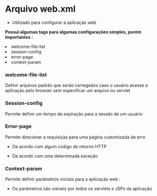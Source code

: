 # Arquivo web.xml

- Utilizado para configurar a aplicação web
<p><strong>Possui algumas tags para algumas
configurações simples, porém importantes :</strong></p>

<li>welcome-file-list</li>

<li>session-config</li>

<li>error-page</li>

<li>context-param</li>

<h3>welcome-file-list</h3>

<p>Definir arquivos padrão que serão
carregados caso o usuário acesse a
aplicação pelo browser sem especificar um
arquivo ou servlet</p>

<h3>Session-config</h3>
<p>Permite definir um tempo de expiração para
a sessão de um usuário</p>

<h3>Error-page</h3>
<p>Permite direcionar a requisição para uma
página customizada de erro</p>

- De acordo com algum código de retorno HTTP

- De acordo com uma determinada exceção

<h3>Context-param</h3>
<P>Permite definir parâmetros iniciais para a
aplicação web : </p>

- Os parâmetros são visíveis por todos os
servlets e JSPs da aplicação


